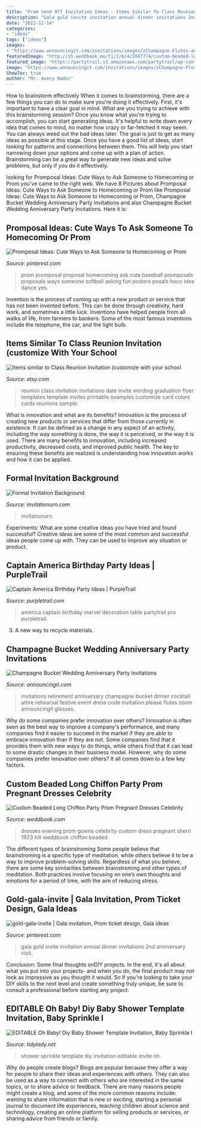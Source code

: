 ```yaml
---
title: "Prom Send Off Invitation Ideas - Items Similar To Class Reunion Invitation (customize With Your School"
description: "Gala gold invite invitation annual dinner invitations 2nd anniversary visit"
date: "2022-12-14"
categories:
- "ideas"
tags: ["ideas"]
images:
- "https://www.announcingit.com/invitations/images/zChampagne-Flutes-and-Ice-Bucket-Wedding-Anniversary-Party-Invitations.jpg"
featuredImage: "http://s5.weddbook.me/t1/2/0/4/2047774/custom-beaded-long-chiffon-party-prom-pregnant-dresses-celebrity-evening-gowns.jpg"
featured_image: "https://partytrail.s3.amazonaws.com/partytrail/wp-content/uploads/2013/06/capnamericaflickr.jpg"
image: "https://www.announcingit.com/invitations/images/zChampagne-Flutes-and-Ice-Bucket-Wedding-Anniversary-Party-Invitations.jpg"
ShowToc: true
author: "Mr. Avery Nader"
---
```



How to brainstorm effectively
When it comes to brainstorming, there are a few things you can do to make sure you're doing it effectively. First, it's important to have a clear goal in mind. What are you trying to achieve with this brainstorming session? Once you know what you're trying to accomplish, you can start generating ideas. It's helpful to write down every idea that comes to mind, no matter how crazy or far-fetched it may seem. You can always weed out the bad ideas later. The goal is just to get as many ideas as possible at this stage. Once you have a good list of ideas, start looking for patterns and connections between them. This will help you start narrowing down your options and come up with a plan of action. Brainstorming can be a great way to generate new ideas and solve problems, but only if you do it effectively.

	

		
looking for Promposal Ideas: Cute Ways to Ask Someone to Homecoming or Prom you've came to the right web. We have 8 Pictures about Promposal Ideas: Cute Ways to Ask Someone to Homecoming or Prom like Promposal Ideas: Cute Ways to Ask Someone to Homecoming or Prom, Champagne Bucket Wedding Anniversary Party Invitations and also Champagne Bucket Wedding Anniversary Party Invitations. Here it is:
		
    
## Promposal Ideas: Cute Ways To Ask Someone To Homecoming Or Prom

<img loading=lazy src="https://i.pinimg.com/736x/20/c8/7f/20c87f31b60150154adb52c392384262.jpg" onerror="this.onerror=null;this.src='https://tse2.mm.bing.net/th?id=OIP.5GiFk6r7vykdJ_TsVHsNEwHaJ4&amp;pid=15.1';" alt="Promposal Ideas: Cute Ways to Ask Someone to Homecoming or Prom">

_Source: pinterest.com_

>prom promposal proposal homecoming ask cute baseball promposals proposals ways someone softball asking fun posters posals hoco idea dance yes. 

	

Invention is the process of coming up with a new product or service that has not been invented before. This can be done through creativity, hard work, and sometimes a little luck. Inventions have helped people from all walks of life, from farmers to bankers. Some of the most famous inventions include the telephone, the car, and the light bulb.

    
## Items Similar To Class Reunion Invitation (customize With Your School

<img loading=lazy src="https://img0.etsystatic.com/011/0/7906318/il_570xN.445450724_naup.jpg" onerror="this.onerror=null;this.src='https://tse2.mm.bing.net/th?id=OIP.EgEx26bxXes6BajPQP7D9gHaKX&amp;pid=15.1';" alt="Items similar to Class Reunion Invitation (customize with your school">

_Source: etsy.com_

>reunion class invitation invitations date invite wording graduation flyer templates template invites printable examples customize card colors cards reunions sample. 

	

What is innovation and what are its benefits?
Innovation is the process of creating new products or services that differ from those currently in existence. It can be defined as a change in any aspect of an activity, including the way something is done, the way it is perceived, or the way it is used. 
There are many benefits to innovation, including increased productivity, decreased costs, and improved public health. The key to ensuring these benefits are realized is understanding how innovation works and how it can be applied.

    
## Formal Invitation Background

<img loading=lazy src="https://www.invitationurn.com/wp-content/uploads/2016/07/formal_invitation_card_background.jpg" onerror="this.onerror=null;this.src='https://tse3.mm.bing.net/th?id=OIP.7r3FJjivhA9RHEFYZd4cjAHaLc&amp;pid=15.1';" alt="Formal Invitation Background">

_Source: invitationurn.com_

>invitationurn. 

	

Experiments: What are some creative ideas you have tried and found successful?
Creative ideas are some of the most common and successful ideas people come up with. They can be used to improve any situation or product.

    
## Captain America Birthday Party Ideas | PurpleTrail

<img loading=lazy src="https://partytrail.s3.amazonaws.com/partytrail/wp-content/uploads/2013/06/capnamericaflickr.jpg" onerror="this.onerror=null;this.src='https://tse4.mm.bing.net/th?id=OIP.zNId77DR953IP1dUZx8dgAHaFl&amp;pid=15.1';" alt="Captain America Birthday Party Ideas | PurpleTrail">

_Source: purpletrail.com_

>america captain birthday marvel decoration table partytrail pro purpletrail. 

	

3. A new way to recycle materials.

    
## Champagne Bucket Wedding Anniversary Party Invitations

<img loading=lazy src="https://www.announcingit.com/invitations/images/zChampagne-Flutes-and-Ice-Bucket-Wedding-Anniversary-Party-Invitations.jpg" onerror="this.onerror=null;this.src='https://tse4.mm.bing.net/th?id=OIP.Hc43w0G4fD8rzXSLGAFc1gAAAA&amp;pid=15.1';" alt="Champagne Bucket Wedding Anniversary Party Invitations">

_Source: announcingit.com_

>invitations retirement anniversary champagne bucket dinner cocktail attire rehearsal festive event dress code invitation please flutes zoom announcingit glasses. 

	

Why do some companies prefer innovation over others?
Innovation is often seen as the best way to improve a company's performance, and many companies find it easier to succeed in the market if they are able to embrace innovation than if they are not. Some companies find that it provides them with new ways to do things, while others find that it can lead to some drastic changes in their business model. However, why do some companies prefer innovation over others? It all comes down to a few key factors.

    
## Custom Beaded Long Chiffon Party Prom Pregnant Dresses Celebrity

<img loading=lazy src="http://s5.weddbook.me/t1/2/0/4/2047774/custom-beaded-long-chiffon-party-prom-pregnant-dresses-celebrity-evening-gowns.jpg" onerror="this.onerror=null;this.src='https://tse2.mm.bing.net/th?id=OIP.o1-EqxtZl3_s-dx0MyEzAgHaLv&amp;pid=15.1';" alt="Custom Beaded Long Chiffon Party Prom Pregnant Dresses Celebrity">

_Source: weddbook.com_

>dresses evening prom gowns celebrity custom dress pregnant sherri 1923 hill weddbook chiffon beaded. 

	

The different types of brainstroming
Some people believe that brainstroming is a specific type of meditation, while others believe it to be a way to improve problem-solving skills. Regardless of what you believe, there are some key similarities between brainstroming and other types of meditation. Both practices involve focusing on one’s own thoughts and emotions for a period of time, with the aim of reducing stress.

    
## Gold-gala-invite | Gala Invitation, Prom Ticket Design, Gala Ideas

<img loading=lazy src="https://i.pinimg.com/736x/92/c2/57/92c257e72fa71df03111b02ed7c60a37--gala.jpg" onerror="this.onerror=null;this.src='https://tse1.mm.bing.net/th?id=OIP.3XKCUzmunXOTl-4-Cc-56QHaKx&amp;pid=15.1';" alt="gold-gala-invite | Gala invitation, Prom ticket design, Gala ideas">

_Source: pinterest.com_

>gala gold invite invitation annual dinner invitations 2nd anniversary visit. 

	

Conclusion: Some final thoughts onDIY projects.
In the end, it's all about what you put into your projects- and when you do, the final product may not look as impressive as you thought it would. So if you're looking to take your DIY skills to the next level and create something truly unique, be sure to consult a professional before starting any project.

    
## EDITABLE Oh Baby! Diy Baby Shower Template Invitation, Baby Sprinkle I

<img loading=lazy src="https://cdn.shopify.com/s/files/1/0010/9599/1332/products/il_fullxfull.1523126178_7o1d_1200x1200.jpg?v=1565993069" onerror="this.onerror=null;this.src='https://tse1.mm.bing.net/th?id=OIP.KH1E4txJdRi8e17Z27e8MwHaHa&amp;pid=15.1';" alt="EDITABLE Oh Baby! Diy Baby Shower Template Invitation, Baby Sprinkle I">

_Source: tidylady.net_

>shower sprinkle template diy invitation editable invite oh. 

	

Why do people create blogs?
Blogs are popular because they offer a way for people to share their ideas and experiences with others. They can also be used as a way to connect with others who are interested in the same topics, or to share advice or feedback. There are many reasons people might create a blog, and some of the more common reasons include: wanting to share information that is new or exciting, starting a personal journal to document life experiences, teaching children about science and technology, creating an online platform for selling products or services, or sharing advice from friends or family.

